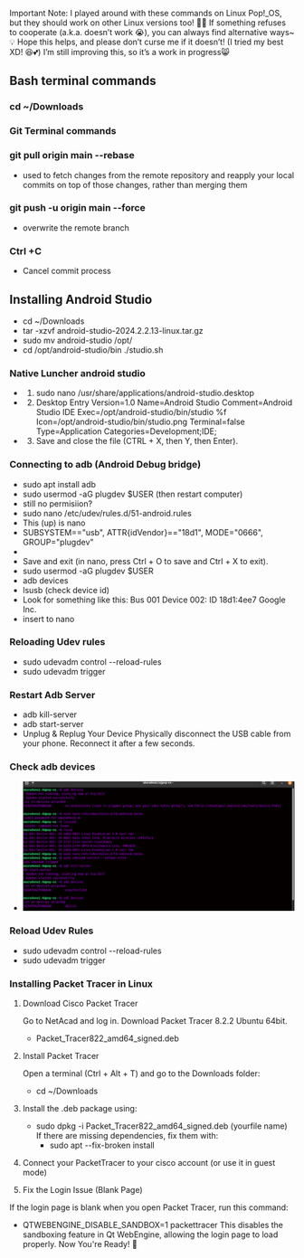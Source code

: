  Important Note:  I played around with these commands on Linux Pop!_OS, but they should work on other Linux versions too! 🐧✨ If something refuses to cooperate (a.k.a. doesn’t work 😭), you can always find alternative ways~ 💡 Hope this helps, and please don’t curse me if it doesn’t! (I tried my best XD! 😆💕)  I’m still improving this, so it’s a work in progress😸

 
## Bash terminal commands
### cd ~/Downloads




### Git Terminal commands 
### git pull origin main --rebase
- used to fetch changes from the remote repository and reapply your local commits on top of those changes, rather than merging them
### git push -u origin main --force
- overwrite the remote branch
### Ctrl +C 
- Cancel commit process

## Installing Android Studio
- cd ~/Downloads
- tar -xzvf android-studio-2024.2.2.13-linux.tar.gz
- sudo mv android-studio /opt/
- cd /opt/android-studio/bin
./studio.sh

### Native Luncher android studio 
- 1. sudo nano /usr/share/applications/android-studio.desktop
- 2. Desktop Entry
Version=1.0
Name=Android Studio
Comment=Android Studio IDE
Exec=/opt/android-studio/bin/studio %f
Icon=/opt/android-studio/bin/studio.png
Terminal=false
Type=Application
Categories=Development;IDE;
- 3. Save and close the file (CTRL + X, then Y, then Enter).

### Connecting to adb (Android Debug bridge)
- sudo apt install adb
- sudo usermod -aG plugdev $USER  (then restart computer)
- still no permisiion?
- sudo nano /etc/udev/rules.d/51-android.rules  
- This (up) is nano
- SUBSYSTEM=="usb", ATTR{idVendor}=="18d1", MODE="0666", GROUP="plugdev"            
- 
- Save and exit (in nano, press Ctrl + O to save and Ctrl + X to exit).
- sudo usermod -aG plugdev $USER
- adb devices
- lsusb   (check device id)
- Look for something like this: Bus 001 Device 002: ID 18d1:4ee7 Google Inc.
- insert to nano
### Reloading Udev rules
- sudo udevadm control --reload-rules
- sudo udevadm trigger
### Restart Adb Server
- adb kill-server
- adb start-server
-  Unplug & Replug Your Device Physically disconnect the USB cable from your phone. Reconnect it after a few seconds.



### Check adb devices
- <img src="screenshots/adbdevices.png" width="800">
### Reload Udev Rules
- sudo udevadm control --reload-rules
- sudo udevadm trigger



### Installing Packet Tracer in Linux 
1. Download Cisco Packet Tracer

    Go to NetAcad and log in.
    Download Packet Tracer 8.2.2 Ubuntu 64bit.
   - Packet_Tracer822_amd64_signed.deb

   
2. Install Packet Tracer

    Open a terminal (Ctrl + Alt + T) and go to the Downloads folder:
   - cd ~/Downloads
  
   
3. Install the .deb package using:
   - sudo dpkg -i Packet_Tracer822_amd64_signed.deb (yourfile name)
   If there are missing dependencies, fix them with:
      - sudo apt --fix-broken install

4. Connect your PacketTracer to your cisco account (or use it in guest mode)
5. Fix the Login Issue (Blank Page)

If the login page is blank when you open Packet Tracer, run this command:
- QTWEBENGINE_DISABLE_SANDBOX=1 packettracer
  This disables the sandboxing feature in Qt WebEngine, allowing the login page to load properly. Now You're Ready! 🎉


